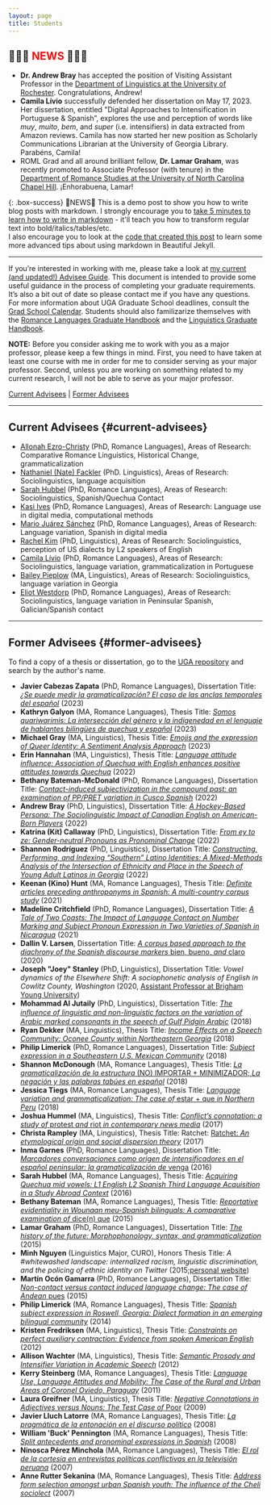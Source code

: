 ```yaml
---
layout: page
title: Students
---
```


## 📢📢📢 <span style="color:red">NEWS</span> 📢📢📢
- **Dr. Andrew Bray** has accepted the position of Visiting Assistant Professor in the [Department of Linguistics at the University of Rochester](http://www.sas.rochester.edu/lin/). Congratulations, Andrew!
- **Camila Lívio** successfully defended her dissertation on May 17, 2023. Her dissertation, entitled "Digital Approaches to Intensification in Portuguese & Spanish”, explores the use and perception of words like *muy*, *muito*, *bem*, and *super* (i.e. intensifiers) in data extracted from Amazon reviews. Camila has now started her new position as Scholarly Communications Librarian at the University of Georgia Library. Parabéns, Camila!
- ROML Grad and all around brilliant fellow, **Dr. Lamar Graham**, was recently promoted to Associate Professor (with tenure) in the [Department of Romance Studies at the University of North Carolina Chapel Hill](https://sites.google.com/site/lamaragrahamphd). ¡Enhorabuena, Lamar!

{: .box-success}
📢NEWS📢 This is a demo post to show you how to write blog posts with markdown.  I strongly encourage you to [take 5 minutes to learn how to write in markdown](https://markdowntutorial.com/) - it'll teach you how to transform regular text into bold/italics/tables/etc.<br/>I also encourage you to look at the [code that created this post](https://raw.githubusercontent.com/daattali/beautiful-jekyll/master/_posts/2020-02-28-sample-markdown.md) to learn some more advanced tips about using markdown in Beautiful Jekyll.

***

If you’re interested in working with me, please take a look at [my current (and updated!) Advisee Guide](AdviseeGuide.md). This document is intended to provide some useful guidance in the process of completing your graduate requirements. It’s also a bit out of date so please contact me if you have any questions. For more information about UGA Graduate School deadlines, consult the [Grad School Calendar](http://grad.uga.edu/index.php/current-students/important-dates-deadlines/). Students should also familizarize themselves with the [Romance Languages Graduate Handbook](http://rom.uga.edu/graduate-handbook) and the [Linguistics Graduate Handbook](https://ling.franklin.uga.edu/sites/default/files/inline-files/Graduate%20Handbook%20Revised%20July%202019.pdf).

**NOTE:** Before you consider asking me to work with you as a major professor, please keep a few things in mind. First, you need to have taken at least one course with me in order for me to consider serving as your major professor. Second, unless you are working on something related to my current research, I will not be able to serve as your major professor.

[Current Advisees](#current-advisees) | [Former Advisees](#former-advisees)

----

## Current Advisees {#current-advisees}

- [Allonah Ezro-Christy](https://rom.uga.edu/directory/people/allonah-ezro-christy) (PhD, Romance Languages), Areas of Research: Comparative Romance Linguistics, Historical Change, grammaticalization
- [Nathaniel (Nate) Fackler](https://www.linguistics.uga.edu/directory/people/nathaniel-fackler) (PhD. Linguistics), Areas of Research: Sociolinguistics, language acquisition
- [Sarah Hubbel](https://www.rom.uga.edu/directory/people/sarah-bigger) (PhD, Romance Languages), Areas of Research: Sociolinguistics, Spanish/Quechua Contact
- [Kasi Ives](https://ung.edu/modern-languages/faculty-staff-bio/kasi-ives.php) (PhD, Romance Languages), Areas of Research: Language use in digital media, computational methods
- [Mario Juárez Sánchez](https://rom.uga.edu/directory/people/mario-juarez-sanchez) (PhD, Romance Languages), Areas of Research: Language variation, Spanish in digital media
- [Rachel Kim](http://www.linguistics.uga.edu/directory/people/dot-eum-kim) (PhD, Linguistics), Areas of Research: Sociolinguistics, perception of US dialects by L2 speakers of English
- [Camila Lívio](https://rom.uga.edu/directory/people/camila-livio-emidio) (PhD, Romance Languages), Areas of Research: Sociolinguistics, language variation, grammaticalization in Portuguese
- [Bailey Pieplow](https://www.linguistics.uga.edu/directory/people/bailey-e-pieplow) (MA, Linguistics), Areas of Research: Sociolinguistics, language variation in Georgia
- [Eliot Westdorp](https://rom.uga.edu/directory/people/eliot-westdorp) (PhD, Romance Languages), Areas of Research: Sociolinguistics, language variation in Peninsular Spanish, Galician/Spanish contact

----

## Former Advisees {#former-advisees}
To find a copy of a thesis or dissertation, go to the [UGA repository](https://www.libs.uga.edu/etd) and search by the author's name.

- **Javier Cabezas Zapata** (PhD, Romance Languages), Dissertation Title: [*¿Se puede medir la gramaticalización? El caso de las anclas temporales del español*](https://esploro.libs.uga.edu/esploro/outputs/9949559226702959) (2023)
- **Kathryn Galyon** (MA, Romance Languages), Thesis Title: [*Somos quariwarimis: La intersección del género y la indigenedad en el lenguaje de hablantes bilingües de quechua y español*](https://esploro.libs.uga.edu/esploro/outputs/9949558824402959) (2023)
- **Michael Gray** (MA, Linguistics), Thesis Title: [*Emojis and the expression of Queer Identity: A Sentiment Analysis Approach*](https://esploro.libs.uga.edu/esploro/outputs/9949559124702959) (2023)
- **Erin Hannahan** (MA, Linguistics), Thesis Title: [*Language attitude influence: Association of Quechua with English enhances positive attitudes towards Quechua*](https://esploro.libs.uga.edu/esploro/outputs/9949467825102959) (2022)
- **Bethany Bateman-McDonald** (PhD, Romance Languages), Dissertation Title: [*Contact-induced subjectivization in the compound past: an examination of PP/PRET variation in Cusco Spanish*](https://esploro.libs.uga.edu/esploro/outputs/9949450328402959) (2022)
- **Andrew Bray** (PhD, Linguistics), Dissertation Title: [*A Hockey-Based Persona: The Sociolinguistic Impact of Canadian English on American-Born Players*](https://esploro.libs.uga.edu/esploro/outputs/9949450930502959) (2022)
- **Katrina (Kit) Callaway** (PhD, Linguistics), Dissertation Title: [*From ey to ze: Gender-neutral Pronouns as Pronominal Change*](https://esploro.libs.uga.edu/esploro/outputs/9949450930002959) (2022)
- **Shannon Rodríguez** (PhD, Linguistics), Dissertation Title: [*Constructing, Performing, and Indexing “Southern” Latino Identities: A Mixed-Methods Analysis of the Intersection of Ethnicity and Place in the Speech of Young Adult Latinos in Georgia*](https://esploro.libs.uga.edu/esploro/outputs/9949450526102959) (2022)
- **Keenan (Kino) Hunt** (MA, Romance Languages), Thesis Title: [*Definite articles preceding anthroponyms in Spanish: A multi-country corpus study*](https://esploro.libs.uga.edu/esploro/outputs/9949420530302959) (2021)
- **Madeline Critchfield** (PhD, Romance Languages), Dissertation Title: [*A Tale of Two Coasts: The Impact of Language Contact on Number Marking and Subject Pronoun Expression in Two Varieties of Spanish in Nicaragua*](https://esploro.libs.uga.edu/esploro/outputs/9949390662302959) (2021)
- **Dallin V. Larsen**, Dissertation Title: [*A corpus based approach to the diachrony of the Spanish discourse markers* bien, bueno, *and* claro](https://esploro.libs.uga.edu/esploro/outputs/9949365848702959) (2020)
- **Joseph "Joey" Stanley** (PhD, Linguistics), Dissertation Title: *Vowel dynamics of the Elsewhere Shift: A sociophonetic analysis of English in Cowlitz County, Washington* (2020, [Assistant Professor at Brigham Young University](http://joeystanley.com/))
- **Mohammad Al Jutaily** (PhD, Linguistics), Dissertation Title: [*The inﬂuence of linguistic and non-linguistic factors on the variation of Arabic marked consonants in the speech of Gulf Pidgin Arabic*](https://esploro.libs.uga.edu/esploro/outputs/9949332929202959) (2018)
- **Ryan Dekker** (MA, Linguistics), Thesis Title: [*Income Effects on a Speech Community: Oconee County within Northeastern Georgia*](https://esploro.libs.uga.edu/esploro/outputs/9949334443902959) (2018)
- **Philip Limerick** (PhD, Romance Languages), Dissertation Title: [*Subject expression in a Southeastern U.S. Mexican Community*](https://esploro.libs.uga.edu/esploro/outputs/9949333692302959) (2018)
- **Shannon McDonough** (MA, Romance Languages), Thesis Title: [*La gramaticalización de la estructura* (NO) IMPORTAR + MINIMIZADOR; *La negación y las palabras tabúes en español*](https://getd.libs.uga.edu/pdfs/mcdonough_shannon_r_201808_ma.pdf) (2018)
- **Jessica Tiegs** (MA, Romance Languages), Thesis Title: [*Language variation and grammaticalization: The case of* estar + que *in Northern Peru*](https://esploro.libs.uga.edu/esploro/outputs/9949333911802959) (2018)
- **Joshua Hummel** (MA, Linguistics), Thesis Title: [*Conflict’s connotation: a study of* protest *and* riot *in contemporary news media*](https://esploro.libs.uga.edu/esploro/outputs/9949334749302959) (2017)
- **Christa Rampley** (MA, Linguistics), Thesis Title: Ratchet: [Ratchet: *An etymological origin and social dispersion theory*](https://esploro.libs.uga.edu/esploro/outputs/9949334000102959) (2017)
- **Inma Garnes** (PhD, Romance Languages), Dissertation Title: [*Marcadores conversaciones como origen de intensificadores en el español peninsular: la gramaticalización de* venga](https://esploro.libs.uga.edu/esploro/outputs/9949334560402959) (2016)
- **Sarah Hubbel** (MA, Romance Languages), Thesis Title: [*Acquiring Quechua mid vowels: L1 English L2 Spanish Third Language Acquisition in a Study Abroad Context*](https://esploro.libs.uga.edu/esploro/outputs/9949334593802959) (2016)
- **Bethany Bateman** (MA, Romance Languages), Thesis Title: [*Reportative evidentiality in Wounaan meu-Spanish bilinguals: A comparative examination of* dice(n) que](https://esploro.libs.uga.edu/esploro/outputs/9949332947602959) (2015)
- **Lamar Graham** (PhD, Romance Languages), Dissertation Title: [*The history of the future: Morphophonology, syntax, and grammaticalization*](https://esploro.libs.uga.edu/esploro/outputs/doctoral/The-history-of-the-future-morphophonology/9949334617302959?institution=01GALI_UGA) (2015)
- **Minh Nguyen** (Linguistics Major, CURO), Honors Thesis Title: *A #whitewashed landscape: internalized racism, linguistic discrimination, and the policing of ethnic identity on Twitter* (2015;[personal website](https://naomeeminhnguyen.com/))
- **Martín Ocón Gamarra** (PhD, Romance Languages), Dissertation Title: [*Non-contact versus contact induced language change: The case of Andean* pues](https://esploro.libs.uga.edu/esploro/outputs/9949333203902959) (2015)
- **Philip Limerick** (MA, Romance Languages), Thesis Title: [*Spanish subject expression in Roswell, Georgia: Dialect formation in an emerging bilingual community*](https://esploro.libs.uga.edu/esploro/outputs/9949333932702959) (2014)
- **Kristen Fredriksen** (MA, Linguistics), Thesis Title: [*Constraints on perfect auxiliary contraction: Evidence from spoken American English*](https://getd.libs.uga.edu/pdfs/fredriksen_kristen_m_201205_ma.pdf) (2012)
- **Allison Wachter** (MA, Linguistics), Thesis Title: [*Semantic Prosody and Intensifier Variation in Academic Speech*](https://hdl.handle.net/10724/38067) (2012)
- **Kerry Steinberg** (MA, Romance Languages), Thesis Title: [*Language Use, Language Attitudes and Mobility: The Case of the Rural and Urban Areas of Coronel Oviedo, Paraguay*](https://esploro.libs.uga.edu/esploro/outputs/9949334005602959) (2011)
- **Laura Greifner** (MA, Linguistics), Thesis Title: [*Negative Connotations in Adjectives versus Nouns: The Test Case of* Poor](https://esploro.libs.uga.edu/esploro/outputs/9949334606202959) (2009)
- **Javier Lluch Latorre** (MA, Romance Languages), Thesis Title: [*La pragmática de la entonación en el discurso político*](https://esploro.libs.uga.edu/esploro/outputs/9949333433102959) (2008)
- **William 'Buck' Pennington** (MA, Romance Languages), Thesis Title: [*Split antecedents and pronominal expressions in Spanish*](https://esploro.libs.uga.edu/esploro/outputs/9949333697002959) (2008)
- **Ninosca Pérez Minchola** (MA, Romance Languages), Thesis Title: [*El rol de la cortesía en entrevistas políticas conflictivas en la televisión peruana*](https://esploro.libs.uga.edu/esploro/outputs/9949333934802959) (2007)
- **Anne Rutter Sekanina** (MA, Romance Languages), Thesis Title: [*Address form selection amongst urban Spanish youth: The influence of the Cheli sociolect*](https://esploro.libs.uga.edu/esploro/outputs/9949334144902959) (2007)
